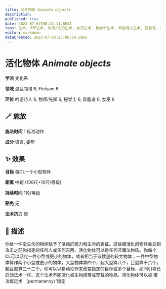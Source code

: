 ```yaml
---
title: 活化物体 Animate objects
description: 
published: true
date: 2023-07-04T00:32:11.864Z
tags: 法术, 6环法术, 牧师/先知法术, 女巫法术, 秘学士法术, 吟游诗人法术, 变化系, 异能者法术, 混乱领域, flotsam
editor: markdown
dateCreated: 2023-07-03T23:00:54.588Z
---
```


# **活化物体** *Animate objects*

**学派** 变化系 

**领域** 混乱领域 6, Flotsam 6

**环位** 吟游诗人 6, 牧师/先知 6, 秘学士 6, 异能者 6, 女巫 6

## 🪄 施放

**施法时间** 1 标准动作

**成分** 语言, 姿势

## ✨ 效果 

**目标** 每CL一个小型物体 

**距离** 中距 (100尺+10尺/等级)  

**持续时间** 1轮/等级 

**豁免** 无

**法术抗力** 否

## 📖 描述

你给一件没生命的物体赋予了活动的能力和生命的表征。这些被活化的物体会立刻攻击之前你指定的任何人或任何东西。活化物体可以是任何非魔法物质。你每个CL可以活化一件小型或更小的物体，或者相当于该数量的较大物体；一件中型物体算作两个小型或更小的物体，大型物体算四个，超大型算八个，巨型算十六个，超巨型算三十二个。你可以以移动动作来改变指定的目标或多个目标，如同引导已启动法术一样。这个法术不能活化被生物携带或穿戴的物品。活化物体可以被‘魔法恒定术 （permanency）’恒定
    